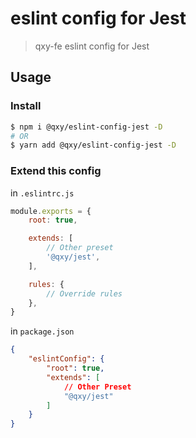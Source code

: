 # eslint config for Jest

> qxy-fe eslint config for Jest

## Usage

### Install

```bash
$ npm i @qxy/eslint-config-jest -D
# OR
$ yarn add @qxy/eslint-config-jest -D
```

### Extend this config

in `.eslintrc.js`

```js
module.exports = {
    root: true,

    extends: [
        // Other preset
        '@qxy/jest',
    ],

    rules: {
        // Override rules
    },
}
```

in `package.json`

```json
{
    "eslintConfig": {
        "root": true,
        "extends": [
            // Other Preset
            "@qxy/jest"
        ]
    }
}
```
